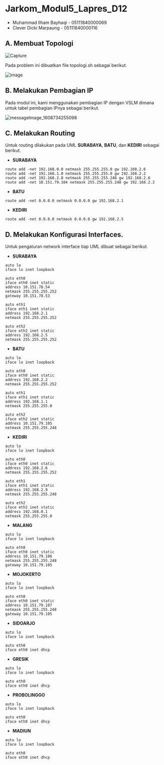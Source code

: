 # Jarkom_Modul5_Lapres_D12
- Muhammad Ilham Bayhaqi - 05111840000069
- Clever Dicki Marpaung - 05111840000116

## A. Membuat Topologi

![Capture](https://user-images.githubusercontent.com/57692117/103269615-c7e75900-49e8-11eb-9eba-43d7c726af8b.JPG)

Pada problem ini dibuatkan file topologi.sh sebagai berikut.

![image](https://user-images.githubusercontent.com/57692117/103269970-8b682d00-49e9-11eb-94ad-78b8f7a3369c.png)

## B. Melakukan Pembagian IP
Pada modul ini, kami menggunakan pembagian IP dengan VSLM dimana untuk tabel pembagian IPnya sebagai berikut.

![messageImage_1608734255098](https://user-images.githubusercontent.com/57692117/103269431-6f17c080-49e8-11eb-9df0-e589b96d3779.jpg)

## C. Melakukan Routing

Untuk routing dilakukan pada UML **SURABAYA**, **BATU**, dan **KEDIRI** sebagai berikut.

- **SURABAYA**
```
route add -net 192.168.0.0 netmask 255.255.255.0 gw 192.168.2.6
route add -net 192.168.1.0 netmask 255.255.255.0 gw 192.168.2.2
route add -net 192.168.2.8 netmask 255.255.255.248 gw 192.168.2.6
route add -net 10.151.79.104 netmask 255.255.255.248 gw 192.168.2.2
```

- **BATU**
```
route add -net 0.0.0.0 netmask 0.0.0.0 gw 192.168.2.1
```

- **KEDIRI**
```
route add -net 0.0.0.0 netmask 0.0.0.0 gw 192.168.2.5
```
## D. Melakukan Konfigurasi Interfaces.

Untuk pengaturan network interface tiap UML dibuat sebagai berikut.

- **SURABAYA**
```
auto lo
iface lo inet loopback

auto eth0
iface eth0 inet static
address 10.151.78.54
netmask 255.255.255.252
gateway 10.151.78.53

auto eth1
iface eth1 inet static
address 192.168.2.1
netmask 255.255.255.252

auto eth2
iface eth2 inet static
address 192.168.2.5
netmask 255.255.255.252
```
- **BATU**
```
auto lo
iface lo inet loopback

auto eth0
iface eth0 inet static
address 192.168.2.2
netmask 255.255.255.252

auto eth1
iface eth1 inet static
address 192.168.1.1
netmask 255.255.255.0

auto eth2
iface eth2 inet static
address 10.151.79.105
netmask 255.255.255.248
```

- **KEDIRI**
```
auto lo
iface lo inet loopback

auto eth0
iface eth0 inet static
address 192.168.2.6
netmask 255.255.255.252

auto eth1
iface eth1 inet static
address 192.168.2.9
netmask 255.255.255.248

auto eth2
iface eth2 inet static
address 192.168.0.1
netmask 255.255.255.0
```

- **MALANG**
```
auto lo
iface lo inet loopback

auto eth0
iface eth0 inet static
address 10.151.79.106
netmask 255.255.255.248
gateway 10.151.79.105
```

- **MOJOKERTO**
```
auto lo
iface lo inet loopback

auto eth0
iface eth0 inet static
address 10.151.79.107
netmask 255.255.255.248
gateway 10.151.79.105
```

- **SIDOARJO**
```
auto lo
iface lo inet loopback

auto eth0
iface eth0 inet dhcp
```

- **GRESIK**
```
auto lo
iface lo inet loopback

auto eth0
iface eth0 inet dhcp
```

- **PROBOLINGGO**
```
auto lo
iface lo inet loopback

auto eth0
iface eth0 inet dhcp
```

- **MADIUN**
```
auto lo
iface lo inet loopback

auto eth0
iface eth0 inet dhcp
```

